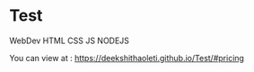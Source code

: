 # Test
WebDev 
HTML CSS JS NODEJS 

You can view at : https://deekshithaoleti.github.io/Test/#pricing
